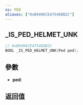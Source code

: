 ```yaml
---
ns: PED
aliases: ["0xB9496CE47546DB2C"]
---
```

## _IS_PED_HELMET_UNK

```c
// 0xB9496CE47546DB2C
BOOL _IS_PED_HELMET_UNK(Ped ped);
```


## 參數
* **ped**: 

## 返回值
